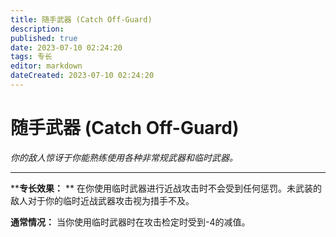 ```yaml
---
title: 随手武器 (Catch Off-Guard)
description: 
published: true
date: 2023-07-10 02:24:20
tags: 专长
editor: markdown
dateCreated: 2023-07-10 02:24:20
---
```


# 随手武器 (Catch Off-Guard)

_你的敌人惊讶于你能熟练使用各种非常规武器和临时武器。_

---

****专长效果：** ** 在你使用临时武器进行近战攻击时不会受到任何惩罚。未武装的敌人对于你的临时近战武器攻击视为措手不及。

**通常情况：** 当你使用临时武器时在攻击检定时受到-4的减值。

